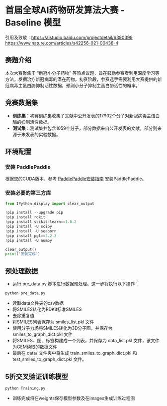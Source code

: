 # 首届全球AI药物研发算法大赛 - Baseline 模型
引用及致敬：https://aistudio.baidu.com/projectdetail/6390399
https://www.nature.com/articles/s42256-021-00438-4<Geometry-enhanced molecular representation learning for property prediction>
## 赛题介绍

本次大赛聚焦于 “新冠小分子药物” 等热点议题，旨在鼓励参赛者利用深度学习等方法，发掘治疗新冠病毒的潜在药物。初赛阶段，参赛选手需要利用大赛提供的新冠病毒主蛋白酶抑制活性数据，预测小分子抑制主蛋白酶活性的概率。

## 竞赛数据集

- **训练集**：初赛训练集收集了文献中公开发表的17902个分子对新冠病毒主蛋白酶的抑制活性数据。
- **测试集**：测试集共包含1059个分子，部分数据来自公开发表的文献，部分则来源于未发表的实验数据。

## 环境配置

### 安装 PaddlePaddle

根据您的CUDA版本，参考 [PaddlePaddle安装指南](https://www.paddlepaddle.org.cn/install/quick?docurl=/documentation/docs/zh/install/conda/linux-conda.html) 安装PaddlePaddle。

### 安装必要的第三方库

```python
from IPython.display import clear_output

!pip install --upgrade pip
!pip install rdkit
!pip install scikit-learn==1.0.2
!pip install -U scipy
!pip install -U seaborn
!pip install pgl==2.2.3
!pip install -U numpy

clear_output()
print('安装完成')
```
## 预处理数据
- 运行 pre_data.py 脚本进行数据预处理。这一步将执行以下操作：
```
python pre_data.py
```
- 读取data文件夹的csv数据
- 将SMILES转化为RDKit标准SMILES
- 去除重复值
- 将SMILES列表保存为 smiles_list.pkl 文件
- 使用分子力场将SMILES转化为3D分子图，并保存为 smiles_to_graph_dict.pkl 文件
- 将SMILES、图、标签构建成一个列表，并保存为 data_list.pkl 文件，该文件为GEM读取的数据文件
- 最后在 data/ 文件夹中将生成 train_smiles_to_graph_dict.pkl 和 test_smiles_to_graph_dict.pkl 文件。
## 5折交叉验证训练模型
```
python Training.py
```
- 训练完成将在weights保存模型参数及在images生成训练过程图




